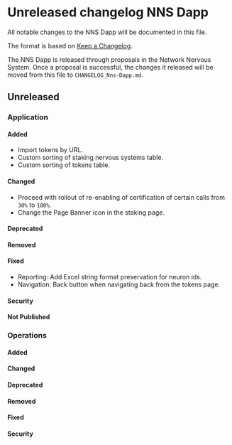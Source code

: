 # Unreleased changelog NNS Dapp

All notable changes to the NNS Dapp will be documented in this file.

The format is based on [Keep a Changelog](https://keepachangelog.com/en/1.0.0/).

The NNS Dapp is released through proposals in the Network Nervous System. Once a
proposal is successful, the changes it released will be moved from this file to
`CHANGELOG_Nns-Dapp.md`.

## Unreleased

### Application

#### Added

- Import tokens by URL.
- Custom sorting of staking nervous systems table.
- Custom sorting of tokens table.

#### Changed

- Proceed with rollout of re-enabling of certification of certain calls from `30%` to `100%`.
- Change the Page Banner icon in the staking page.

#### Deprecated

#### Removed

#### Fixed

- Reporting: Add Excel string format preservation for neuron ids.
- Navigation: Back button when navigating back from the tokens page.

#### Security

#### Not Published

### Operations

#### Added

#### Changed

#### Deprecated

#### Removed

#### Fixed

#### Security
